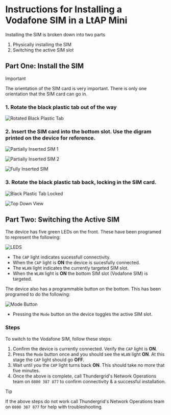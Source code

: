 # Instructions for Installing a Vodafone SIM in a LtAP Mini

Installing the SIM is broken down into two parts

1. Physically installing the SIM
2. Switching the active SIM slot

## Part One: Install the SIM
> [!IMPORTANT]
> The orientation of the SIM card is very important. There is only one orientation that the SIM card can go in.

### 1. Rotate the black plastic tab out of the way
![Rotated Black Plastic Tab](<Files/LtAP Mini Vodafone Installation/1.jpg>)                                                      

### 2. Insert the SIM card into the bottom slot. Use the digram printed on the device for reference.
![Partially Inserted SIM 1](<Files/LtAP Mini Vodafone Installation/2.jpg>)

![Partially Inserted SIM 2](<Files/LtAP Mini Vodafone Installation/3.jpg>)       

![Fully Inserted SIM](<Files/LtAP Mini Vodafone Installation/4.jpg>)       

### 3. Rotate the black plastic tab back, locking in the SIM card.

![Black Plastic Tab Locked](<Files/LtAP Mini Vodafone Installation/5.jpg>)

![Top Down View](<Files/LtAP Mini Vodafone Installation/6.jpg>)

## Part Two: Switching the Active SIM

The device has five green LEDs on the front. These have been programed to represent the following:

![LEDS](<Files/LtAP Mini Vodafone Installation/7.jpg>)

* The `CAP` light indicates sucessfull connectivity.
* When the `CAP` light is **ON** the device is sucesfully connected.
* The `WLAN` light indicates the currently targeted SIM slot.
* When the `WLAN` light is **ON** the bottom SIM slot (Vodafone SIM) is targeted.

The device also has a programmable button on the bottom. This has been programed to do the following:

![Mode Button](<Files/LtAP Mini Vodafone Installation/6-mode-button-highlight.jpg>)

* Pressing the `Mode` button on the device toggles the active SIM slot.

### Steps

To switch to the Vodafone SIM, follow these steps:

1. Confirm the device is currently connected. Verify the `CAP` light is **ON**.
2. Press the `Mode` button once and you should see the `WLAN` light **ON**. At this stage the `CAP` light should go **OFF**.
3. Wait until you the `CAP` light turns back **ON**. This should take no more that five minutes.
4. Once the above is complete, call Thundergrid's Network Operations team on `0800 387 877` to confirm connectivity & a successful installation.

> [!TIP] 
> If the above steps do not work call Thundergrid's Network Operations team on `0800 387 877` for help with troubleshooting.